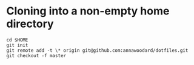 # Cloning into a non-empty home directory

```
cd $HOME
git init
git remote add -t \* origin git@github.com:annawoodard/dotfiles.git
git checkout -f master
```
